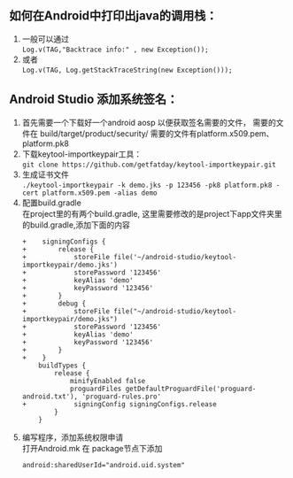 ## 如何在Android中打印出java的调用栈：

1. 一般可以通过  
```Log.v(TAG,"Backtrace info:" , new Exception());```
1. 或者  
```Log.v(TAG, Log.getStackTraceString(new Exception()));```



## Android Studio 添加系统签名：
1. 首先需要一个下载好一个android aosp 以便获取签名需要的文件， 需要的文件在 build/target/product/security/ 需要的文件有platform.x509.pem、platform.pk8
1. 下载keytool-importkeypair工具：  
```git clone https://github.com/getfatday/keytool-importkeypair.git```
1. 生成证书文件  
```./keytool-importkeypair -k demo.jks -p 123456 -pk8 platform.pk8 -cert platform.x509.pem -alias demo```
1. 配置build.gradle  
在project里的有两个build.gradle, 这里需要修改的是project下app文件夹里的build.gradle,添加下面的内容
    ```
    +    signingConfigs {
    +        release {
    +            storeFile file('~/android-studio/keytool-importkeypair/demo.jks')
    +            storePassword '123456'
    +            keyAlias 'demo'
    +            keyPassword '123456'
    +        }
    +        debug {
    +            storeFile file("~/android-studio/keytool-importkeypair/demo.jks")
    +            storePassword '123456'
    +            keyAlias 'demo'
    +            keyPassword '123456'
    +        }
    +    }
        buildTypes {
            release {
                minifyEnabled false
                proguardFiles getDefaultProguardFile('proguard-android.txt'), 'proguard-rules.pro'
    +            signingConfig signingConfigs.release
            }
        }
    ```
1. 编写程序，添加系统权限申请  
打开Android.mk 在 package节点下添加
    ```
    android:sharedUserId="android.uid.system"
    ```

